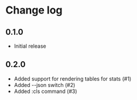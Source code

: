 # Change log

## 0.1.0
* Initial release

## 0.2.0
* Added support for rendering tables for stats (#1)
* Added --json switch (#2)
* Added :cls command (#3)
